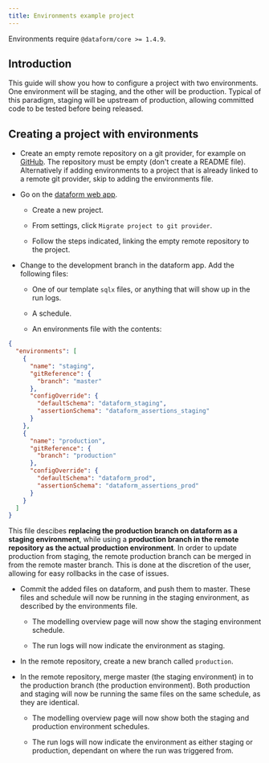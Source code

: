 ```yaml
---
title: Environments example project
---
```


<div className="bp3-callout bp3-icon-info-sign" markdown="1">
  Environments require <code>@dataform/core >= 1.4.9</code>.
</div>

## Introduction

This guide will show you how to configure a project with two environments. One environment will be staging, and the other will be production. Typical of this paradigm, staging will be upstream of production, allowing committed code to be tested before being released.

## Creating a project with environments

- Create an empty remote repository on a git provider, for example on [GitHub](https://github.com/new). The repository must be empty (don't create a README file). Alternatively if adding environments to a project that is already linked to a remote git provider, skip to adding the environments file.

- Go on the [dataform web app](https://app.dataform.co/).

  - Create a new project.

  - From settings, click `Migrate project to git provider`.

  - Follow the steps indicated, linking the empty remote repository to the project.

- Change to the development branch in the dataform app. Add the following files:

  - One of our template `sqlx` files, or anything that will show up in the run logs.

  - A schedule.

  - An environments file with the contents:

```json
{
  "environments": [
    {
      "name": "staging",
      "gitReference": {
        "branch": "master"
      },
      "configOverride": {
        "defaultSchema": "dataform_staging",
        "assertionSchema": "dataform_assertions_staging"
      }
    },
    {
      "name": "production",
      "gitReference": {
        "branch": "production"
      },
      "configOverride": {
        "defaultSchema": "dataform_prod",
        "assertionSchema": "dataform_assertions_prod"
      }
    }
  ]
}
```

<div className="bp3-callout bp3-icon-info-sign bp3-intent-success" markdown="1">
This file descibes <b>replacing the production branch on dataform as a staging environment</b>, while using a <b>production branch in the remote repository as the actual production environment</b>. In order to update production from staging, the remote production branch can be merged in from the remote master branch. This is done at the discretion of the user, allowing for easy rollbacks in the case of issues.
</div>

- Commit the added files on dataform, and push them to master. These files and schedule will now be running in the staging environment, as described by the environments file.

  - The modelling overview page will now show the staging environment schedule.

  - The run logs will now indicate the environment as staging.

- In the remote repository, create a new branch called `production`.

- In the remote repository, merge master (the staging environment) in to the production branch (the production environment). Both production and staging will now be running the same files on the same schedule, as they are identical.

  - The modelling overview page will now show both the staging and production environment schedules.

  - The run logs will now indicate the environment as either staging or production, dependant on where the run was triggered from.
